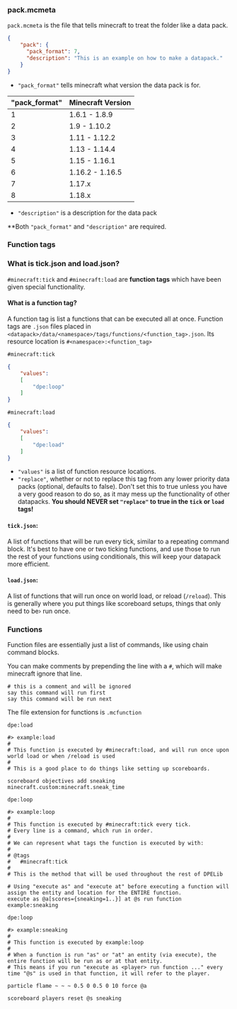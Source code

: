 ### pack.mcmeta
`pack.mcmeta` is the file that tells minecraft to treat the folder like a data pack.

<!-- @data_pack pack.mcmeta -->
```json
{
    "pack": {
      "pack_format": 7,
      "description": "This is an example on how to make a datapack."
    }
}
```

 - `"pack_format"` tells minecraft what version the data pack is for.

| "pack_format" | Minecraft Version |
|---------------|-------------------|
| 1             | 1.6.1 - 1.8.9     |
| 2             | 1.9 - 1.10.2      |
| 3             | 1.11 - 1.12.2     |
| 4             | 1.13 - 1.14.4     |
| 5             | 1.15 - 1.16.1     |
| 6             | 1.16.2 - 1.16.5   |
| 7             | 1.17.x            |
| 8             | 1.18.x            |

 - `"description"` is a description for the data pack

**Both `"pack_format"` and `"description"` are required.

### Function tags

### What is tick.json and load.json?
`#minecraft:tick` and `#minecraft:load` are **function tags** which have been given special functionality.

#### What is a function tag?
A function tag is list a functions that can be executed all at once.
Function tags are `.json` files placed in `<datapack>/data/<namespace>/tags/functions/<function_tag>.json`.
Its resource location is `#<namespace>:<function_tag>`

`#minecraft:tick`
<!-- @function_tag minecraft:tick -->
```json
{
    "values":
    [
        "dpe:loop"
    ]
}
```

`#minecraft:load`
<!-- @function_tag minecraft:load -->
```json
{
    "values":
    [
        "dpe:load"
    ]
}
```

 - `"values"` is a list of function resource locations.
 - `"replace"`, whether or not to replace this tag from any lower priority data packs (optional, defaults to false). Don't set this to true unless you have a very good reason to do so, as it may mess up the functionality of other datapacks. **You should NEVER set `"replace"` to true in the `tick` or `load` tags!**

#### `tick.json`:
A list of functions that will be run every tick, similar to a repeating command block.
It's best to have one or two ticking functions, and use those to run the rest of your functions using conditionals, this will keep your datapack more efficient.

#### `load.json`:
A list of functions that will run once on world load, or reload (`/reload`).
This is generally where you put things like scoreboard setups, things that only need to be› run once.

### Functions


Function files are essentially just a list of commands, like using chain command blocks.

You can make comments by prepending the line with a `#`, which will make minecraft ignore that line.
```mcfunction
# this is a comment and will be ignored
say this command will run first
say this command will be run next
```
The file extension for functions is `.mcfunction`

`dpe:load`
<!-- @function dpe:load -->
```mcfunction
#> example:load
#
# This function is executed by #minecraft:load, and will run once upon world load or when /reload is used
#
# This is a good place to do things like setting up scoreboards.

scoreboard objectives add sneaking minecraft.custom:minecraft.sneak_time
```

`dpe:loop`
<!-- @function dpe:loop -->
```mcfunction
#> example:loop
#
# This function is executed by #minecraft:tick every tick.
# Every line is a command, which run in order.
#
# We can represent what tags the function is executed by with:
#
# @tags
#   #minecraft:tick
#
# This is the method that will be used throughout the rest of DPELib

# Using "execute as" and "execute at" before executing a function will assign the entity and location for the ENTIRE function.
execute as @a[scores={sneaking=1..}] at @s run function example:sneaking
```

`dpe:loop`
<!-- @function dpe:loop -->
```mcfunction
#> example:sneaking
#
# This function is executed by example:loop
#
# When a function is run "as" or "at" an entity (via execute), the entire function will be run as or at that entity.
# This means if you run "execute as <player> run function ..." every time "@s" is used in that function, it will refer to the player.

particle flame ~ ~ ~ 0.5 0 0.5 0 10 force @a

scoreboard players reset @s sneaking
```